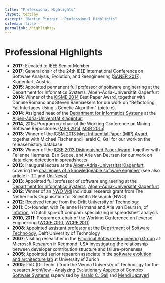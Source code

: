 ```yaml
---
title: "Professional Highlights"
layout: textlay
excerpt: "Martin Pinzger - Professional Highlights"
sitemap: false
permalink: /highlights/
---
```


# Professional Highlights

* **2017**: Elevated to IEEE Senior Member
* **2017**: General chair of the 24th IEEE International Conference on Software Analysis, Evolution, and Reengineering ([SANER 2017](http://saner.aau.at/)), Klagenfurt, Austria.
* **2015**: Appointed permanent full professor of software engineering at the [Department for Informatics Systems](https://www.aau.at/en/isys/), [Alpen-Adria-Universität Klagenfurt](http://www.aau.at/)
* **2014**: Winner of the [ICSME 2014](http://www.icsme.org/) Best Paper Award, together with Daniele Romano and Steven Raemaekers for our work on "Refactoring Fat Interfaces Using a Genetic Algorithm" (picture).
* **2014**: Assigned head of the [Department for Informatics Systems](https://www.aau.at/en/isys/) at the [Alpen-Adria-Universität Klagenfurt](http://www.aau.at/)
* **2014**, 2015: Program co-chair of the Working Conference on Mining Software Repositories ([MSR 2014](http://2014.msrconf.org/), [MSR 2015](http://2015.msrconf.org/))
* **2013**: Winner of the [ICSM 2013 Most Influential Paper (MIP) Award](http://icsm2013.tue.nl/AwardWinners/index.html), together with Michael Fischer and Harald C. Gall for our work on the release history database
* **2013**: Winner of the [ICSE 2013 Distinguished Paper Award](http://2013.icse-conferences.org/content/icse2013-awards.html), together with Felienne Hermans, Ben Sedee, and Arie van Deursen for our work on data clone detection in spreadsheets
* **2013**: Inaugural lecture at the [Alpen-Adria-Universität Klagenfurt](http://www.aau.at/), covering the [challenges of a knowledgeable software engineer](http://serg.aau.at/bin/view/MartinPinzger/InaugurationLecture) (see also article in [TT](http://mobileapps.tt.com/panorama/gesellschaft/7570438-91/pfundser-an-universit%C3%A4t-berufen.csp) and [Uni News](http://www.uni-klu.ac.at/main/inhalt/uninews_42162.htm))
* **2013**: Appointed full professor of software engineering at the [Department for Informatics Systems](https://www.aau.at/en/isys/), [Alpen-Adria-Universität Klagenfurt](http://www.aau.at/)
* **2012**: Winner of an [NWO Vidi](http://www.nwo.nl/en/news-and-events/news/2012/NWO+awards+Vidi+grants+to+94+top+researchers.html) individual research grant from The Netherlands Organisation for Scientific Research (NWO)
* **2012**: Received tenure from the [Delft University of Technology](http://www.tudelft.nl/)
* **2011**: Co-founder, with Felienne Hermans and Arie van Deursen, of [Infotron](https://infotron.nl/), a Dutch  spin-off company specializing in spreadsheet analysis
* **2010, 2011**: Program co-chair of the Working Conference on Reverse Engineering ([WCRE 2010](http://web.soccerlab.polymtl.ca/wcre2010/), [WCRE 2011](http://www.cs.wm.edu/semeru/wcre2011/))
* **2008**: Appointed assistant professor at the [Department of Software Technology](http://www.st.ewi.tudelft.nl/), Delft University of Technology
* **2007**: Visiting researcher in the [Empirical Software Engineering Group](http://research.microsoft.com/en-us/groups/ese/) at Microsoft Research in Redmond, USA investigating the relationship between developer contribution structure and failure-proneness
* **2005**: Appointed senior research associate in the [software evolution and architecture lab](http://www.ifi.uzh.ch/seal) at University of Zurich
* **2005**: PhD (Dr. techn.) from the Vienna University of Technology for the research [ArchView - Analyzing Evolutionary Aspects of Complex Software Systems](http://serg.aau.at/pub/MartinPinzger/Publications/pinzger_phdthesis05.pdf) supervised by [Harald C. Gall](http://www.ifi.uzh.ch/seal/people/gall.html) and [Mehdi Jazayeri](http://www.inf.usi.ch/faculty/jazayeri/)



